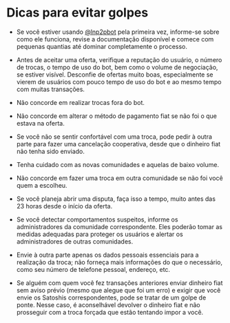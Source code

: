 # Dicas para evitar golpes

- Se você estiver usando [@lnp2pbot](https://t.me/lnp2pBot) pela primeira vez, informe-se sobre como ele funciona, revise a documentação disponível e comece com pequenas quantias até dominar completamente o processo.

- Antes de aceitar uma oferta, verifique a reputação do usuário, o número de trocas, o tempo de uso do bot, bem como o volume de negociação, se estiver visível. Desconfie de ofertas muito boas, especialmente se vierem de usuários com pouco tempo de uso do bot e ao mesmo tempo com muitas transações.

- Não concorde em realizar trocas fora do bot.

- Não concorde em alterar o método de pagamento fiat se não foi o que estava na oferta.

- Se você não se sentir confortável com uma troca, pode pedir à outra parte para fazer uma cancelação cooperativa, desde que o dinheiro fiat não tenha sido enviado.

- Tenha cuidado com as novas comunidades e aquelas de baixo volume.

- Não concorde em fazer uma troca em outra comunidade se não foi você quem a escolheu.

- Se você planeja abrir uma disputa, faça isso a tempo, muito antes das 23 horas desde o início da oferta.

- Se você detectar comportamentos suspeitos, informe os administradores da comunidade correspondente. Eles poderão tomar as medidas adequadas para proteger os usuários e alertar os administradores de outras comunidades.

- Envie à outra parte apenas os dados pessoais essenciais para a realização da troca; não forneça mais informações do que o necessário, como seu número de telefone pessoal, endereço, etc.

- Se alguém com quem você fez transações anteriores enviar dinheiro fiat sem aviso prévio (mesmo que alegue que foi um erro) e exigir que você envie os Satoshis correspondentes, pode se tratar de um golpe de ponte. Nesse caso, é aconselhável devolver o dinheiro fiat e não prosseguir com a troca forçada que estão tentando impor a você.

